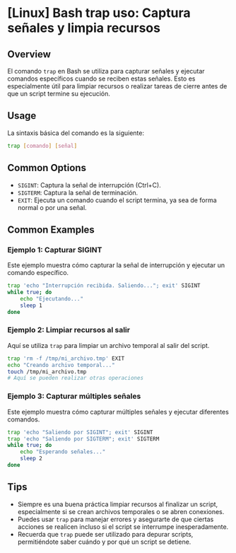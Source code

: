 # [Linux] Bash trap uso: Captura señales y limpia recursos

## Overview
El comando `trap` en Bash se utiliza para capturar señales y ejecutar comandos específicos cuando se reciben estas señales. Esto es especialmente útil para limpiar recursos o realizar tareas de cierre antes de que un script termine su ejecución.

## Usage
La sintaxis básica del comando es la siguiente:

```bash
trap [comando] [señal]
```

## Common Options
- `SIGINT`: Captura la señal de interrupción (Ctrl+C).
- `SIGTERM`: Captura la señal de terminación.
- `EXIT`: Ejecuta un comando cuando el script termina, ya sea de forma normal o por una señal.

## Common Examples

### Ejemplo 1: Capturar SIGINT
Este ejemplo muestra cómo capturar la señal de interrupción y ejecutar un comando específico.

```bash
trap 'echo "Interrupción recibida. Saliendo..."; exit' SIGINT
while true; do
    echo "Ejecutando..."
    sleep 1
done
```

### Ejemplo 2: Limpiar recursos al salir
Aquí se utiliza `trap` para limpiar un archivo temporal al salir del script.

```bash
trap 'rm -f /tmp/mi_archivo.tmp' EXIT
echo "Creando archivo temporal..."
touch /tmp/mi_archivo.tmp
# Aquí se pueden realizar otras operaciones
```

### Ejemplo 3: Capturar múltiples señales
Este ejemplo muestra cómo capturar múltiples señales y ejecutar diferentes comandos.

```bash
trap 'echo "Saliendo por SIGINT"; exit' SIGINT
trap 'echo "Saliendo por SIGTERM"; exit' SIGTERM
while true; do
    echo "Esperando señales..."
    sleep 2
done
```

## Tips
- Siempre es una buena práctica limpiar recursos al finalizar un script, especialmente si se crean archivos temporales o se abren conexiones.
- Puedes usar `trap` para manejar errores y asegurarte de que ciertas acciones se realicen incluso si el script se interrumpe inesperadamente.
- Recuerda que `trap` puede ser utilizado para depurar scripts, permitiéndote saber cuándo y por qué un script se detiene.